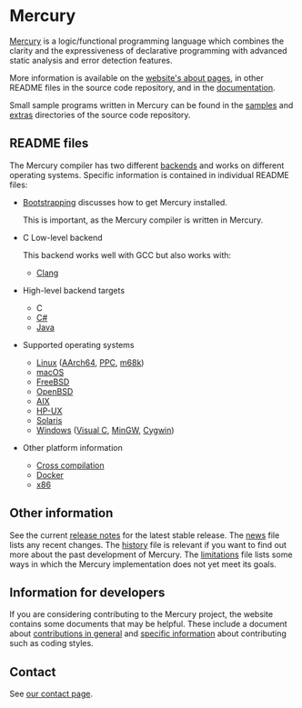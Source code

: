 Mercury
=======

[Mercury](http://www.mercurylang.org/) is a logic/functional programming
language which combines the clarity and the expressiveness of declarative
programming with advanced static analysis and error detection features.

More information is available on the
[website's about pages](http://www.mercurylang.org/about.html),
in other README files in the source code repository, and in the
[documentation](http://www.mercurylang.org/documentation/documentation.html).

Small sample programs written in Mercury can be found
in the [samples](samples) and [extras](extras) directories
of the source code repository.

## README files

The Mercury compiler has two different
[backends](http://www.mercurylang.org/about/backends.html)
and works on different operating systems.
Specific information is contained in individual README files:

  * [Bootstrapping](README.bootstrap) discusses how to get Mercury installed.

    This is important, as the Mercury compiler is written in Mercury.

  * C Low-level backend

    This backend works well with GCC but also works with:

      * [Clang](README.clang.md)

  * High-level backend targets

      * C
      * [C#](README.CSharp.md)
      * [Java](README.Java.md)

  * Supported operating systems

      * [Linux](README.Linux)
        ([AArch64](README.Linux-aarch64.md),
        [PPC](README.Linux-PPC),
        [m68k](README.Linux-m68k))
      * [macOS](README.macOS.md)
      * [FreeBSD](README.FreeBSD.md)
      * [OpenBSD](README.OpenBSD.md)
      * [AIX](README.AIX.md)
      * [HP-UX](README.HPUX.md)
      * [Solaris](README.Solaris.md)
      * [Windows](README.MS-Windows.md)
        ([Visual C](README.MS-VisualC.md),
        [MinGW](README.MinGW),
        [Cygwin](README.Cygwin))

  * Other platform information
      * [Cross compilation](README.cross.md)
      * [Docker](README.Docker)
      * [x86](README.x86)

## Other information

See the current [release notes](RELEASE_NOTES) for the latest stable release.
The [news](NEWS) file lists any recent changes.
The [history](HISTORY) file is relevant
if you want to find out more about the past development of Mercury.
The [limitations](LIMITATIONS.md) file lists some ways
in which the Mercury implementation does not yet meet its goals.

## Information for developers

If you are considering contributing to the Mercury project,
the website contains some documents that may be helpful.
These include a document about
[contributions in general](http://www.mercurylang.org/development/contributions.html) and
[specific information](http://www.mercurylang.org/development/developer.html)
about contributing such as coding styles.

## Contact

See [our contact page](http://www.mercurylang.org/contact.html).
